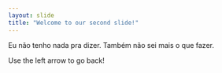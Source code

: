 ```yaml
---
layout: slide
title: "Welcome to our second slide!"
---
```

Eu não tenho nada pra dizer. Também não sei mais o que fazer.

Use the left arrow to go back!

